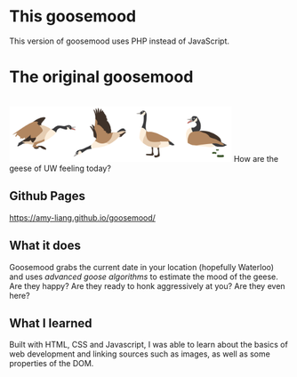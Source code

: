 # This goosemood
This version of goosemood uses PHP instead of JavaScript.

# The original goosemood
<br/>
<img src="https://github.com/amy-liang/goosemood/blob/master/img/geese.png?raw=true" width="400" height="100"/>
How are the geese of UW feeling today?

## Github Pages
https://amy-liang.github.io/goosemood/

## What it does
Goosemood grabs the current date in your location (hopefully Waterloo) and uses *advanced goose algorithms* to estimate the mood of the geese. Are they happy? Are they ready to honk aggressively at you? Are they even here?

## What I learned
Built with HTML, CSS and Javascript, I was able to learn about the basics of web development and linking sources such as images, as well as some properties of the DOM.
